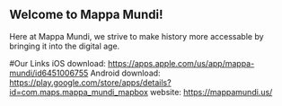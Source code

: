 ## Welcome to Mappa Mundi!

Here at Mappa Mundi, we strive to make history more accessable by bringing it into the digital age. 


#Our Links
iOS download: https://apps.apple.com/us/app/mappa-mundi/id6451006755
Android download: https://play.google.com/store/apps/details?id=com.maps.mappa_mundi_mapbox
website: https://mappamundi.us/
<!--

**Here are some ideas to get you started:**

🙋‍♀️ A short introduction - what is your organization all about?
🌈 Contribution guidelines - how can the community get involved?
👩‍💻 Useful resources - where can the community find your docs? Is there anything else the community should know?
🍿 Fun facts - what does your team eat for breakfast?
🧙 Remember, you can do mighty things with the power of [Markdown](https://docs.github.com/github/writing-on-github/getting-started-with-writing-and-formatting-on-github/basic-writing-and-formatting-syntax)
-->
